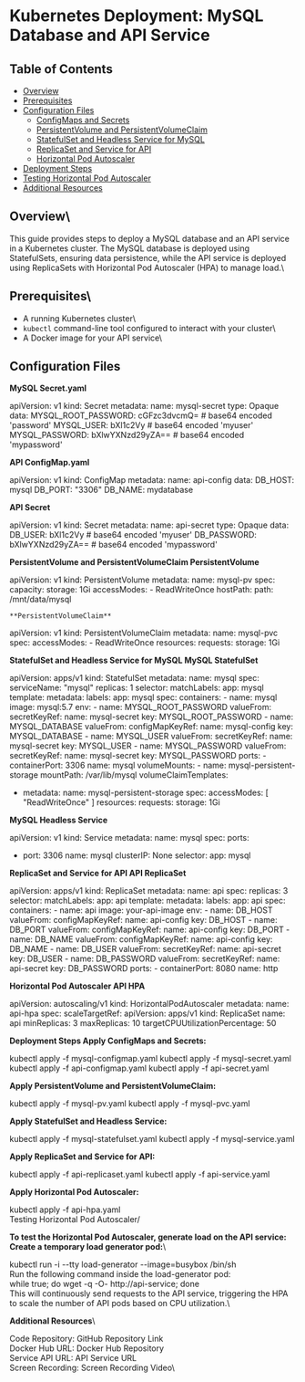# Kubernetes Deployment: MySQL Database and API Service
## Table of Contents
- [Overview](#overview)
- [Prerequisites](#prerequisites)
- [Configuration Files](#configuration-files)
  - [ConfigMaps and Secrets](#configmaps-and-secrets)
  - [PersistentVolume and PersistentVolumeClaim](#persistentvolume-and-persistentvolumeclaim)
  - [StatefulSet and Headless Service for MySQL](#statefulset-and-headless-service-for-mysql)
  - [ReplicaSet and Service for API](#replicaset-and-service-for-api)
  - [Horizontal Pod Autoscaler](#horizontal-pod-autoscaler)
- [Deployment Steps](#deployment-steps)
- [Testing Horizontal Pod Autoscaler](#testing-horizontal-pod-autoscaler)
- [Additional Resources](#additional-resources)

## Overview\
This guide provides steps to deploy a MySQL database and an API service in a Kubernetes cluster. The MySQL database is deployed using StatefulSets, ensuring data persistence, while the API service is deployed using ReplicaSets with Horizontal Pod Autoscaler (HPA) to manage load.\
## Prerequisites\
- A running Kubernetes cluster\
- `kubectl` command-line tool configured to interact with your cluster\
- A Docker image for your API service\
  
## Configuration Files

**MySQL Secret.yaml**

apiVersion: v1
kind: Secret
metadata:
  name: mysql-secret
type: Opaque
data:
  MYSQL_ROOT_PASSWORD: cGFzc3dvcmQ= # base64 encoded 'password'
  MYSQL_USER: bXl1c2Vy # base64 encoded 'myuser'
  MYSQL_PASSWORD: bXlwYXNzd29yZA== # base64 encoded 'mypassword'

**API ConfigMap.yaml**

apiVersion: v1
kind: ConfigMap
metadata:
  name: api-config
data:
  DB_HOST: mysql
  DB_PORT: "3306"
  DB_NAME: mydatabase

 **API Secret**

 apiVersion: v1
kind: Secret
metadata:
  name: api-secret
type: Opaque
data:
  DB_USER: bXl1c2Vy # base64 encoded 'myuser'
  DB_PASSWORD: bXlwYXNzd29yZA== # base64 encoded 'mypassword'

**PersistentVolume and PersistentVolumeClaim
PersistentVolume**

apiVersion: v1
kind: PersistentVolume
metadata:
  name: mysql-pv
spec:
  capacity:
    storage: 1Gi
  accessModes:
    - ReadWriteOnce
  hostPath:
    path: /mnt/data/mysql

	**PersistentVolumeClaim**

 apiVersion: v1
kind: PersistentVolumeClaim
metadata:
  name: mysql-pvc
spec:
  accessModes:
    - ReadWriteOnce
  resources:
    requests:
      storage: 1Gi

**StatefulSet and Headless Service for MySQL
MySQL StatefulSet**

apiVersion: apps/v1
kind: StatefulSet
metadata:
  name: mysql
spec:
  serviceName: "mysql"
  replicas: 1
  selector:
    matchLabels:
      app: mysql
  template:
    metadata:
      labels:
        app: mysql
    spec:
      containers:
      - name: mysql
        image: mysql:5.7
        env:
        - name: MYSQL_ROOT_PASSWORD
          valueFrom:
            secretKeyRef:
              name: mysql-secret
              key: MYSQL_ROOT_PASSWORD
        - name: MYSQL_DATABASE
          valueFrom:
            configMapKeyRef:
              name: mysql-config
              key: MYSQL_DATABASE
        - name: MYSQL_USER
          valueFrom:
            secretKeyRef:
              name: mysql-secret
              key: MYSQL_USER
        - name: MYSQL_PASSWORD
          valueFrom:
            secretKeyRef:
              name: mysql-secret
              key: MYSQL_PASSWORD
        ports:
        - containerPort: 3306
          name: mysql
        volumeMounts:
        - name: mysql-persistent-storage
          mountPath: /var/lib/mysql
  volumeClaimTemplates:
  - metadata:
      name: mysql-persistent-storage
    spec:
      accessModes: [ "ReadWriteOnce" ]
      resources:
        requests:
          storage: 1Gi

**MySQL Headless Service**

apiVersion: v1
kind: Service
metadata:
  name: mysql
spec:
  ports:
  - port: 3306
    name: mysql
  clusterIP: None
  selector:
    app: mysql

**ReplicaSet and Service for API
API ReplicaSet**

apiVersion: apps/v1
kind: ReplicaSet
metadata:
  name: api
spec:
  replicas: 3
  selector:
    matchLabels:
      app: api
  template:
    metadata:
      labels:
        app: api
    spec:
      containers:
      - name: api
        image: your-api-image
        env:
        - name: DB_HOST
          valueFrom:
            configMapKeyRef:
              name: api-config
              key: DB_HOST
        - name: DB_PORT
          valueFrom:
            configMapKeyRef:
              name: api-config
              key: DB_PORT
        - name: DB_NAME
          valueFrom:
            configMapKeyRef:
              name: api-config
              key: DB_NAME
        - name: DB_USER
          valueFrom:
            secretKeyRef:
              name: api-secret
              key: DB_USER
        - name: DB_PASSWORD
          valueFrom:
            secretKeyRef:
              name: api-secret
              key: DB_PASSWORD
        ports:
        - containerPort: 8080
          name: http

**Horizontal Pod Autoscaler
API HPA**

apiVersion: autoscaling/v1
kind: HorizontalPodAutoscaler
metadata:
  name: api-hpa
spec:
  scaleTargetRef:
    apiVersion: apps/v1
    kind: ReplicaSet
    name: api
  minReplicas: 3
  maxReplicas: 10
  targetCPUUtilizationPercentage: 50

**Deployment Steps
Apply ConfigMaps and Secrets:**

kubectl apply -f mysql-configmap.yaml
kubectl apply -f mysql-secret.yaml
kubectl apply -f api-configmap.yaml
kubectl apply -f api-secret.yaml

**Apply PersistentVolume and PersistentVolumeClaim:**

kubectl apply -f mysql-pv.yaml
kubectl apply -f mysql-pvc.yaml

**Apply StatefulSet and Headless Service:**

kubectl apply -f mysql-statefulset.yaml
kubectl apply -f mysql-service.yaml

**Apply ReplicaSet and Service for API:**

kubectl apply -f api-replicaset.yaml
kubectl apply -f api-service.yaml

**Apply Horizontal Pod Autoscaler:**

kubectl apply -f api-hpa.yaml\
Testing Horizontal Pod Autoscaler/

**To test the Horizontal Pod Autoscaler, generate load on the API service:\
Create a temporary load generator pod:**\

kubectl run -i --tty load-generator --image=busybox /bin/sh\
Run the following command inside the load-generator pod:\
while true; do wget -q -O- http://api-service; done\
This will continuously send requests to the API service, triggering the HPA to scale the number of API pods based on CPU utilization.\

**Additional Resources**\

Code Repository: GitHub Repository Link\
Docker Hub URL: Docker Hub Repository\
Service API URL: API Service URL\
Screen Recording: Screen Recording Video\




  


